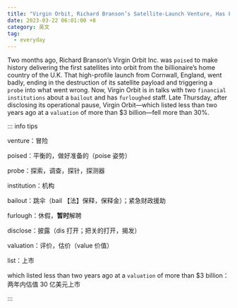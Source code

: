 ```yaml
---
title: "Virgin Orbit, Richard Branson’s Satellite-Launch Venture, Has Fallen Fast"
date: 2023-03-22 06:01:00 +8
category: 英文
tag:
  - everyday
---
```


Two months ago, Richard Branson’s Virgin Orbit Inc. was `poised` to make history delivering the first satellites into orbit from the billionaire’s home country of the U.K. That high-profile launch from Cornwall, England, went badly, ending in the destruction of its satellite payload and triggering a `probe` into what went wrong. Now, Virgin Orbit is in talks with two `financial` `institutions` about a `bailout` and has `furloughed` staff. Late Thursday, after disclosing its operational pause, Virgin Orbit—which listed less than two years ago at a `valuation` of more than $3 billion—fell more than 30%.

::: info tips

venture：冒险

poised：平衡的，做好准备的（poise 姿势）

probe：探索，调查，探针，探测器

institution：机构

bailout：跳伞（bail 【法】保释，保释金）；紧急财政援助

furlough：休假，**暂时**解聘

disclose：披露（dis 打开；把关的打开，揭发）

valuation：评价，估价（value 价值）

list：上市

which listed less than two years ago at a `valuation` of more than $3 billion：两年内估值 30 亿美元上市

:::
